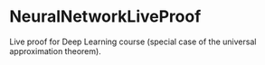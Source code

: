 # NeuralNetworkLiveProof
Live proof for Deep Learning course (special case of the universal approximation theorem).

